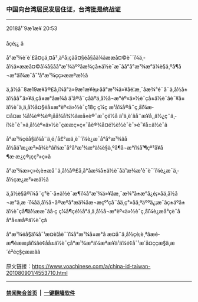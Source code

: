 ### 中国向台湾居民发居住证，台湾批是统战证
------------------------

<div class="published">
 <span class="date" title="ä¸­å½æ¶é´">
  <time datetime="2018-09-01T20:53:05+08:00">
   2018å¹´9æ1æ¥ 20:53
  </time>
 </span>
</div>
<br/>
<div class="wsw">
 <span class="dateline">
  åçé¡¿ â
 </span>
 <p>
  å°æ¹¾è´è´£å¤çä¸¤å²¸äºå¡çâå¤§éå§åä¼âææå¤©è¯´ï¼ä¸­å½ä»ææå¤©å¼å§åå°æ¹¾äººåæ¾çå±ä½è¯æ¯âå°å°æ¹¾æ°ä¼è§ä¸ºå¶å¬æ°âï¼æ¯å¯¹å°æ¹¾çç»ææªæ½ã
 </p>
 <p>
  ä¸­å½å¨8æ19æ¥å®£å¸ï¼å°ä»9æ1æ¥èµ·åå°æ¹¾ä»¥åé¦æ¸¯åæ¾³é¨å¨ä¸­å½å±ä½åå¹´ä»¥ä¸çå±æ°åæ¾å ä¹å®å¨ç­åäºä¸­å½å¬æ°èº«ä»½è¯çå±ä½è¯ãè¯¥å±ä½è¯ä¸ä¸­å½å¤§éå±æ°èº«ä»½è¯ç18ç ç¼ç æ¹å¼å®å¨ç¸åï¼æ­¤å¤æ ¼å¼è®¾è®¡åå¾å¾½ãæå«è®¯æ¯ç­é½å ä¹ä¸è´ãå¨æ¥å¸¸ä½¿ç¨ä¸­ï¼è¯è¯»ä¸­å½èº«ä»½è¯çææç»ç«¯åè®¾å¤é½è½è¯è¯»è¯¥å±ä½è¯ã
 </p>
 <p>
  å°æ¹¾çéå§ä¼å¨ä¸é¡¹å£°æä¸­è¯´ï¼è¿æ¯å°å°æ¹¾âåå½åä¹æ¿æ²»å¾è°âï¼æ¯å°å°æ¹¾æ°ä¼è§ä¸ºå¶å¬æ°ï¼å¹¶çº³å¥å¶æ·æ¿ç®¡çç³»ç»ã
 </p>
 <p>
  å°æ¹¾æ»ç»è¡è±æå¨ä¸­å½å®£å¸å°åæ¾å±ä½è¯åä¹æ¾æ¹è¯è¯´ï¼è¿æ¯ä¸­å½çæ¿æ²»æä½ã
 </p>
 <p>
  ä¸­å½è§å®ï¼å¨ç³è¯·å±ä½è¯æ¶ï¼å°æ¹¾ä»¥åæ¸¯æ¾³å±æ°å¿é¡»åä¸­å½å¬æ°ä¸æ ·ï¼åä¸­å½å¬å®æºå³æä¾åæ¬æçº¹ç­å¨åä¸ç³»åä¸ªäººä¿¡æ¯ãç±äºå±ä½è¯çå¶ä½ææ¯ãå·ç ç¼å¶ç­é½å°ä¸ä¸­å½å¬æ°èº«ä»½è¯ç¸åï¼è¿æå³çè¯åå°å«æå®ä½è¯çã
 </p>
 <p>
  å°æ¹¾éå§ä¼å¯¹æ­¤è­¦åè¯´ï¼å°æ¹¾å±æ°å æ­¤å¨ä¸­å½çè¡è¸ªâæé­æ¶éææ¡âï¼âé¢åå±ä½è¯çå°æ¹¾æ°ä¼æªæ¥ä¹ä¼é¢å¯¹æ´å¤ççæ§ä¸æ´é²éç§çææâã
 </p>
</div>

原文链接：https://www.voachinese.com/a/china-id-taiwan-201080901/4553710.html


------------------------
#### [禁闻聚合首页](https://github.com/gfw-breaker/banned-news/blob/master/README.md) &nbsp;|&nbsp;  [一键翻墙软件](https://github.com/gfw-breaker/nogfw/blob/master/README.md)